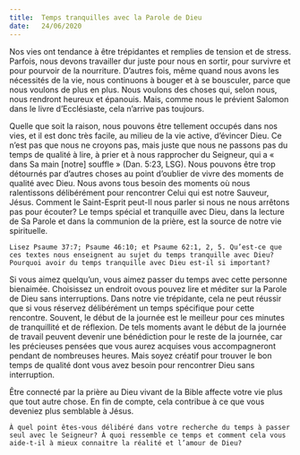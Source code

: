 ```yaml
---
title:  Temps tranquilles avec la Parole de Dieu
date:   24/06/2020
---
```


Nos vies ont tendance à être trépidantes et remplies de tension et de stress. Parfois, nous devons travailler dur juste pour nous en sortir, pour survivre et pour pourvoir de la nourriture. D’autres fois, même quand nous avons les nécessités de la vie, nous continuons à bouger et à se bousculer, parce que nous voulons de plus en plus. Nous voulons des choses qui, selon nous, nous rendront heureux et épanouis. Mais, comme nous le prévient Salomon dans le livre d’Ecclésiaste, cela n’arrive pas toujours.

Quelle que soit la raison, nous pouvons être tellement occupés dans nos vies, et il est donc très facile, au milieu de la vie active, d’évincer Dieu. Ce n’est pas que nous ne croyons pas, mais juste que nous ne passons pas du temps de qualité à lire, à prier et à nous rapprocher du Seigneur, qui a « dans Sa main [notre] souffle » (Dan. 5:23, LSG). Nous pouvons être trop détournés par d’autres choses au point d’oublier de vivre des moments de qualité avec Dieu. Nous avons tous besoin des moments où nous ralentissons délibérément pour rencontrer Celui qui est notre Sauveur, Jésus. Comment le Saint-Esprit peut-Il nous parler si nous ne nous arrêtons pas pour écouter? Le temps spécial et tranquille avec Dieu, dans la lecture de Sa Parole et dans la communion de la prière, est la source de notre vie spirituelle.

`Lisez Psaume 37:7; Psaume 46:10; et Psaume 62:1, 2, 5. Qu’est-ce que ces textes nous enseignent au sujet du temps tranquille avec Dieu? Pourquoi avoir du temps tranquille avec Dieu est-il si important?`

Si vous aimez quelqu’un, vous aimez passer du temps avec cette personne bienaimée. Choisissez un endroit ovous pouvez lire et méditer sur la Parole de Dieu sans interruptions. Dans notre vie trépidante, cela ne peut réussir que si vous réservez délibérément un temps spécifique pour cette rencontre. Souvent, le début de la journée est le meilleur pour ces minutes de tranquillité et de réflexion. De tels moments avant le début de la journée de travail peuvent devenir une bénédiction pour le reste de la journée, car les précieuses pensées que vous aurez acquises vous accompagneront pendant de nombreuses heures. Mais soyez créatif pour trouver le bon temps de qualité dont vous avez besoin pour rencontrer Dieu sans interruption.

Être connecté par la prière au Dieu vivant de la Bible affecte votre vie plus que tout autre chose. En fin de compte, cela contribue à ce que vous deveniez plus semblable à Jésus.

`À quel point êtes-vous délibéré dans votre recherche du temps à passer seul avec le Seigneur? À quoi ressemble ce temps et comment cela vous aide-t-il à mieux connaitre la réalité et l’amour de Dieu?`
